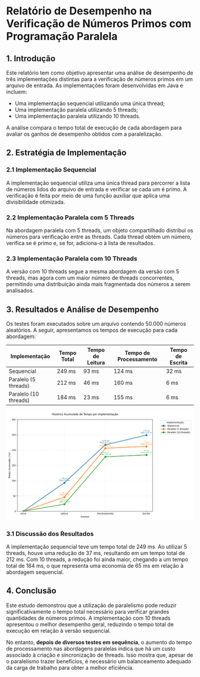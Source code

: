 # Relatório de Desempenho na Verificação de Números Primos com Programação Paralela

## 1. Introdução

Este relatório tem como objetivo apresentar uma análise de desempenho de três implementações distintas para a verificação de números primos em um arquivo de entrada. As implementações foram desenvolvidas em Java e incluem:

- Uma implementação sequencial utilizando uma única thread;
- Uma implementação paralela utilizando 5 threads;
- Uma implementação paralela utilizando 10 threads.

A análise compara o tempo total de execução de cada abordagem para avaliar os ganhos de desempenho obtidos com a paralelização.

## 2. Estratégia de Implementação

### 2.1 Implementação Sequencial
A implementação sequencial utiliza uma única thread para percorrer a lista de números lidos do arquivo de entrada e verificar se cada um é primo. A verificação é feita por meio de uma função auxiliar que aplica uma divisibilidade otimizada.

### 2.2 Implementação Paralela com 5 Threads
Na abordagem paralela com 5 threads, um objeto compartilhado distribui os números para verificação entre as threads. Cada thread obtém um número, verifica se é primo e, se for, adiciona-o à lista de resultados.

### 2.3 Implementação Paralela com 10 Threads
A versão com 10 threads segue a mesma abordagem da versão com 5 threads, mas agora com um maior número de threads concorrentes, permitindo uma distribuição ainda mais fragmentada dos números a serem analisados.

## 3. Resultados e Análise de Desempenho

Os testes foram executados sobre um arquivo contendo 50.000 números aleatórios. A seguir, apresentamos os tempos de execução para cada abordagem:

| Implementação           | Tempo Total | Tempo de Leitura | Tempo de Processamento | Tempo de Escrita |
|-------------------------|-------------|------------------|------------------------|------------------|
| Sequencial             | 249 ms      | 93 ms           | 124 ms                 | 32 ms           |
| Paralelo (5 threads)   | 212 ms      | 46 ms           | 160 ms                 | 6 ms            |
| Paralelo (10 threads)  | 184 ms      | 23 ms           | 155 ms                 | 6 ms            |

![Gráfico de Desempenho](graficoDesempenho.png)

### 3.1 Discussão dos Resultados
A implementação sequencial teve um tempo total de 249 ms. Ao utilizar 5 threads, houve uma redução de 37 ms, resultando em um tempo total de 212 ms. Com 10 threads, a redução foi ainda maior, chegando a um tempo total de 184 ms, o que representa uma economia de 65 ms em relação à abordagem sequencial.

## 4. Conclusão

Este estudo demonstrou que a utilização de paralelismo pode reduzir significativamente o tempo total necessário para verificar grandes quantidades de números primos. A implementação com 10 threads apresentou o melhor desempenho geral, reduzindo o tempo total de execução em relação à versão sequencial.

No entanto, **depois de diversos testes em sequência**, o aumento do tempo de processamento nas abordagens paralelas indica que há um custo associado à criação e sincronização de threads. Isso mostra que, apesar de o paralelismo trazer benefícios, é necessário um balanceamento adequado da carga de trabalho para obter a melhor eficiência.

